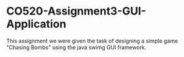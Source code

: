 # CO520-Assignment3-GUI-Application


This assignment we were given the task of designing a simple game "Chasing Bombs" using the java swimg GUI framework. 
